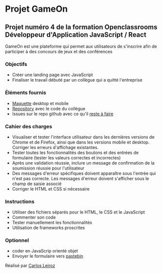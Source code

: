 # Projet GameOn

## Projet numéro 4 de la formation Openclassrooms Développeur d'Application JavaScript / React

GameOn est une plateforme qui permet aux utilisateurs de s'inscrire afin de participer à des concours de jeux et des conférences

### Objectifs
* Créer une landing page avec JavaScript
* Finaliser le travail débuté par un collègue qui a quitté l'entreprise

### Éléments fournis
* [Maquette](https://www.figma.com/file/B7NKBDvSI18uoMLJgpnh48/UI-Design-GameOn-FR?type=design&node-id=106-630&mode=design&t=PVED4LDA54QVU74S-0) desktop et mobile 
* [Repository](https://github.com/OpenClassrooms-Student-Center/GameOn-website-FR/) avec le code du collègue
* Issues sur le repo github avec ce qu'il [reste à faire](https://github.com/OpenClassrooms-Student-Center/GameOn-website-FR/issues)

### Cahier des charges
* Visualiser et tester l'interface utilisateur dans les dernières versions de Chrome et de Firefox, ainsi que dans les versions mobile et desktop. Corriger les erreurs d'affichage existantes.
* Tester toutes les fonctionnalités des boutons et des entrées de formulaire (tester les valeurs correctes et incorrectes)
* Après une validation réussie, inclure un message de confirmation de la soumission réussie pour l'utilisateur
* Des messages d'erreur spécifiques doivent apparaître sous l'entrée qui n'est pas correcte. Les messages d'erreur doivent s'afficher sous le champ de saisie associé
* Corriger le HTML et CSS si nécessaire

### Instructions
* Utiliser des fichiers séparés pour le HTML, le CSS et le JavaScript
* Commenter son code
* Tester manuellement les fonctionnalités
* Utilisation de frameworks proscrites

### Optionnel
* coder en JavaScrip orienté objet
* Envoyer le formulaire vers [pastebin](https://pastebin.com/)

Réalisé par [Carlos Leiroz](https://www.linkedin.com/in/carlos-leiroz/)

